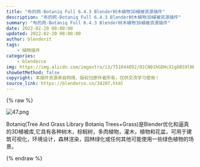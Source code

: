 ```yaml
---
title: "布的网-Botaniq Full 6.4.3 Blender树木植物3D植被资源插件"
description: "布的网-Botaniq Full 6.4.3 Blender树木植物3D植被资源插件"
summary: "布的网-Botaniq Full 6.4.3 Blender树木植物3D植被资源插件"
date: 2022-02-20 00:00:00
updated: 2022-02-20 00:00:00
author: blenderit
tags: 
    - 植物插件
categories:
    - blenderco
img: https://img.alicdn.com/imgextra/i3/751044092/O1CN01hGDHcX1g6BS9lNP6c_!!751044092.png
showGetMethod: false
copyright: 本插件资源来自网络，版权归原作者所有，仅供交流学习使用！
source_link: https://blenderco.cn/34207.html
---
```


{% raw %}
<p><img src="https://img.alicdn.com/imgextra/i3/751044092/O1CN01hGDHcX1g6BS9lNP6c_!!751044092.png" alt="47.png"></p><p>Botaniq(Tree And Grass Library Botaniq Trees+Grass)是Blender优化和逼真的3D植被库,它具有各种树木，棕榈树，多肉植物，灌木，植物和花盆，可用于建筑可视化，环境设计，森林渲染，园林绿化或任何其他可能使用一些绿色植物的场景。</p>
<div style="display: none">blenderco</div>
{% endraw %}